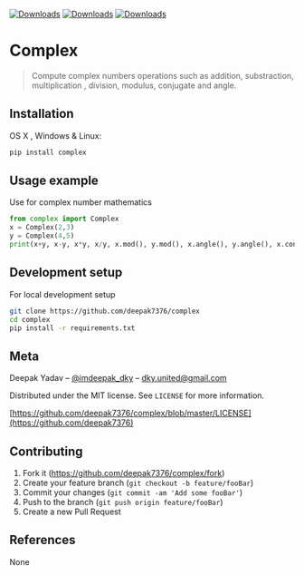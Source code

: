 [![Downloads](https://pepy.tech/badge/complex)](https://pepy.tech/project/complex)
[![Downloads](https://pepy.tech/badge/complex/month)](https://pepy.tech/project/complex/month)
[![Downloads](https://pepy.tech/badge/complex/week)](https://pepy.tech/project/complex/week)

# Complex
> Compute complex numbers operations such as addition, substraction, multiplication , division, modulus, conjugate and angle.

## Installation

OS X , Windows & Linux:

```sh
pip install complex
```
## Usage example
Use for complex number mathematics

```python
from complex import Complex
x = Complex(2,3)
y = Complex(4,5)
print(x+y, x-y, x*y, x/y, x.mod(), y.mod(), x.angle(), y.angle(), x.conjugate(), y.conjugate(), x.log(), y.log())
```

## Development setup
For local development setup

```sh
git clone https://github.com/deepak7376/complex
cd complex
pip install -r requirements.txt
```
## Meta
Deepak Yadav – [@imdeepak_dky](https://twitter.com/imdeepak_dky) – dky.united@gmail.com

Distributed under the MIT license. See ``LICENSE`` for more information.

[https://github.com/deepak7376/complex/blob/master/LICENSE](https://github.com/deepak7376)

## Contributing

1. Fork it (<https://github.com/deepak7376/complex/fork>)
2. Create your feature branch (`git checkout -b feature/fooBar`)
3. Commit your changes (`git commit -am 'Add some fooBar'`)
4. Push to the branch (`git push origin feature/fooBar`)
5. Create a new Pull Request

## References
None